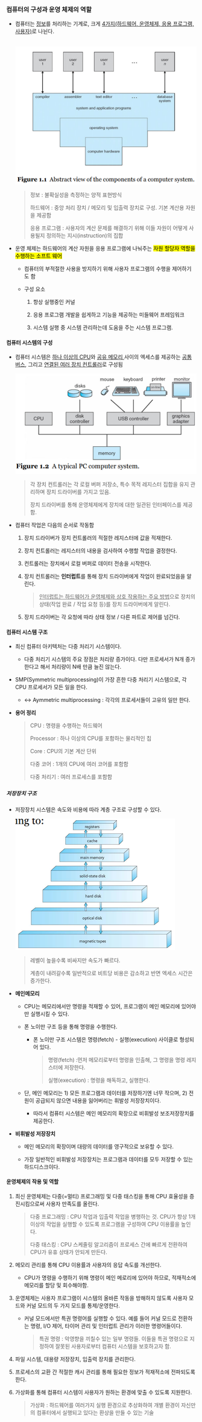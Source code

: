 ### 컴퓨터의 구성과 운영 체제의 역할

- 컴퓨터는 <u>정보</u>를 처리하는 기계로, 크게 <u>4가지(하드웨어, 운영체제, 응용 프로그램, 사용자)</u>로 나뉜다.
  
      ![](./picture/1-1.png)
  
  > 정보 : 불확실성을 측정하는 양적 표현방식
  > 
  > 하드웨어 : 중앙 처리 장치 / 메모리 및 입출력 장치로 구성. 기본 계산용 자원을 제공함
  > 
  > 응용 프로그램 : 사용자의 계산 문제를 해결하기 위해 이들 자원이 어떻게 사용될지 정의하는 지시(instruction)의 집합

- 운영 체제는 하드웨어의 계산 자원을 응용 프로그램에 나눠주는 <mark>자원 할당자 역할을 수행하는 소프트 웨어</mark> 
  
  - 컴퓨터의 부적절한 사용을 방지하기 위해 사용자 프로그램의 수행을 제어하기 도 함
  
  - 구성 요소 
    
    1. 항상 실행중인 커널
    
    2. 응용 프로그램 개발을 쉽게하고 기능을 제공하는 미들웨어 프레임워크
    
    3. 시스템 실행 중 시스템 관리하는데 도움을 주는 시스템 프로그램.



#### 컴퓨터 시스템의 구성

- 컴퓨터 시스템은 <u>하나 이상의 CPU</u>와 <u>공유 메모리 </u>사이의 엑세스를 제공하는 <u>공통 버스</u>, 그리고 <u>연결된 여러 장치 컨트롤러</u>로 구성됨
  
  ![](./picture/1-2.png)
  
  > 각 장치 컨트롤러는 각 로컬 버퍼 저장소, 특수 목적 레지스터 집합을 유지 관리하며 장치 드라이버를 가지고 있음. 
  > 
  > 장치 드라이버를 통해 운영체제에게 장치에 대한 일관된 인터페이스를 제공함. 

- 컴퓨터 작업은 다음의 순서로 작동함 
  
  1. 장치 드라이버가 장치 컨트롤러의 적절한 레지스터에 값을 적재한다.
  
  2. 장치 컨트롤러는 레지스터의 내용을 검사하여 수행할 작업을 결정한다.
  
  3. 컨트롤러는 장치에서 로컬 버퍼로 데이터 전송을 시작한다.
  
  4. 장치 컨트롤러는 **인터럽트**를 통해 장치 드라이버에게 작업이 완료되었음을 알린다.
     
     > <u>인터럽트는 하드웨어가 운영체제와 상호 작용하는 주요 방법</u>으로 장치의 상태(작업 완료 / 작업 요청 등)를 장치 드라이버에게 알린다.
  
  5. 장치 드라이버는 각 요청에 따라 상태 정보 / 다른 파트로 제어를 넘긴다.



#### 컴퓨터 시스템 구조

- 최신 컴퓨터 아키텍처는 다중 처리기 시스템이다.
  
  - 다중 처리기 시스템의 주요 장점은 처리량 증가이다. 다만 프로세서가 N개 증가한다고 해서 처리량이 N배 만큼 늘진 않는다.

- SMP(Symmetric multiprocessing)이 가장 흔한 다중 처리기 시스템으로, 각 CPU 프로세서가 모든 일을 한다. 
  
  - <-> Aymmetric multiprocessing : 각각의 프로세서들이 고유의 일만 한다. 

- **용어 정리**
  
  > CPU : 명령을 수행하는 하드웨어
  > 
  > Processor : 하나 이상의 CPU를 포함하는 물리적인 칩
  > 
  > Core : CPU의 기본 계산 단위
  > 
  > 다중 코어 : 1개의 CPU에 여러 코어를 포함함
  > 
  > 다중 처리기 : 여러 프로세스를 포함함

##### 

##### 저장장치 구조

- 저장장치 시스템은 속도와 비용에 따라 계층 구조로 구성할 수 있다.
  
  ![](./picture/1-3.png)
  
  > 레벨이 높을수록 비싸지만 속도가 빠르다.
  > 
  > 계층이 내려갈수록 일반적으로 비트당 비용은 감소하고 반면 엑세스 시간은 증가한다.

- **메인메모리**
  
  - CPU는 메모리에서만 명령을 적재할 수 있어, 프로그램이 메인 메모리에 있어야만 실행시킬 수 있다.
  
  - 폰 노이만 구조 등을 통해 명령을 수행한다.
    
    - 폰 노이만 구조 시스템은 명령(fetch) - 실행(execution) 사이클로 형성되어 있다.
      
      > 명령(fetch) :먼저 메모리로부터 명령을 인출해, 그 명령을 명령 레지스터에 저장한다.
      > 
      > 실행(execution) : 명령을 해독하고, 실행한다.
  
  - 단, 메인 메모리는 1) 모든 프로그램과 데이터를 저장하기엔 너무 작으며, 2) 전원이 공급되지 않으면 내용을 잃어버리는 휘발성 저장장치이다.
    
    - 따라서 컴퓨터 시스템은 메인 메모리의 확장으로 비휘발성 보조저장장치를 제공한다.

- **비휘발성 저장장치**
  
  - 메인 메모리의 확장이며 대량의 데이터를 영구적으로 보유할 수 있다.
  
  - 가장 일반적인 비휘발성 저장장치는 프로그램과 데이터를 모두 저장할 수 있는 하드디스크이다.



#### 운영체제의 작용 및 역할

1. 최신 운영체제는 다중(=멀티) 프로그래밍 및 다중 태스킹을 통해 CPU 효율성을 증진시킴으로써 사용자 만족도를 올린다. 
   
   > 다중 프로그래밍 : CPU 작업과 입출력 작업을 병행하는 것. CPU가 항상 1개 이상의 작업을 실행할 수 있도록 프로그램을 구성하여 CPU 이용률을 높인다.
   > 
   > 다중 태스킹 : CPU 스케줄링 알고리즘이 프로세스 간에 빠르게 전환하여 CPU가 유휴 상태가 안되게 만든다.

2. 메모리 관리를 통해 CPU 이용률과 사용자의 응답 속도를 개선한다. 
   
   - CPU가 명령을 수행하기 위해 명령이 메인 메로리에 있어야 하므로, 적재적소에 메모리를 할당 및 회수해야함.

3. 운영체제는 사용자 프로그램이 시스템의 올바른 작동을 방해하지 않도록 사용자 모드와 커널 모드의 두 가지 모드를 통제/운영한다.
   
   - 커널 모드에서만 특권 명령어를 실행할 수 있다. 예를 들어 커널 모드로 전환하는 명령, I/O 제어, 타이머 관리 및 인터럽트 관리가 이러한 명령어들이다.
     
     > 특권 명령 : 악영향을 끼칠수 있는 일부 명령들. 이들을 특권 명령으로 지정하여 잘못된 사용자로부터 컴퓨터 시스템을 보호하고자 함.

4. 파일 시스템, 대용량 저장장치, 입출력 장치를 관리한다.

5. 프로세스의 교환 간 적절한 캐시 관리를 통해 필요한 정보가 적재적소에 전파되도록 한다.  

6. 가상화를 통해 컴퓨터 시스템이 사용자가 원하는 환경에 맞출 수 있도록 지원한다. 
   
   > 가상화 : 하드웨어를 여러가지 실행 환경으로 추상화하여 개별 환경이 자신만의 컴퓨터에서 실행되고 있다는 환상을 만들 수 있는 기술
